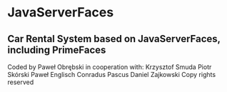 # JavaServerFaces 
## Car Rental System based on JavaServerFaces, including PrimeFaces
Coded by Paweł Obrębski in cooperation with:
Krzysztof Smuda
Piotr Skórski
Paweł Englisch
Conradus Pascus
Daniel Zajkowski
Copy rights reserved
